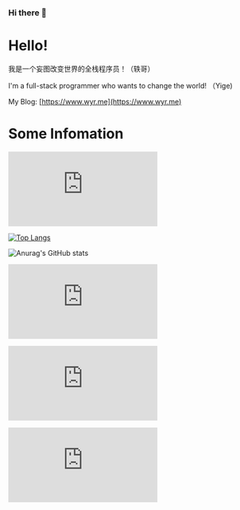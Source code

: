 ### Hi there 👋
# Hello!

我是一个妄图改变世界的全栈程序员！（轶哥）

I'm a full-stack programmer who wants to change the world! （Yige)

My Blog: [https://www.wyr.me](https://www.wyr.me)

# Some Infomation

![visitors](https://app.yizcore.xyz/badge.php?user=yi-ge)

[![Top Langs](https://cache.openapi.site/langs?user=yi-ge)](https://github.com/yi-ge)

![Anurag's GitHub stats](https://cache.openapi.site/stats?user=yi-ge)

![Top Langs Recent Week](https://util.yizcore.xyz/top-langs-week-svg.php?user=yi-ge&cache=false)

![Top Langs Recent Month](https://util.yizcore.xyz/top-langs-month-svg.php?user=yi-ge)

![Top Langs Recent Year](https://util.yizcore.xyz/top-langs-year-svg.php?user=yi-ge)
